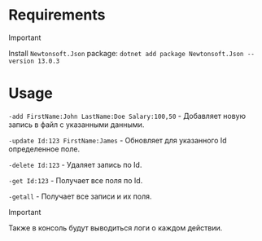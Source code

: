 # Requirements
> [!IMPORTANT]
> Install `Newtonsoft.Json` package: `dotnet add package Newtonsoft.Json --version 13.0.3`

# Usage
`-add FirstName:John LastName:Doe Salary:100,50` - Добавляет новую запись в файл с указанными данными.

`-update Id:123 FirstName:James` - Обновляет для указанного Id определенное поле.

`-delete Id:123` - Удаляет запись по Id.

`-get Id:123` - Получает все поля по Id.

`-getall` - Получает все записи и их поля.

> [!IMPORTANT]
> Также в консоль будут выводиться логи о каждом действии.
